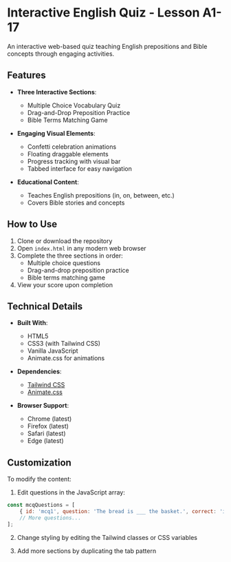 # Interactive English Quiz - Lesson A1-17


An interactive web-based quiz teaching English prepositions and Bible concepts through engaging activities.

## Features

- **Three Interactive Sections**:
  - Multiple Choice Vocabulary Quiz
  - Drag-and-Drop Preposition Practice
  - Bible Terms Matching Game
  
- **Engaging Visual Elements**:
  - Confetti celebration animations
  - Floating draggable elements
  - Progress tracking with visual bar
  - Tabbed interface for easy navigation

- **Educational Content**:
  - Teaches English prepositions (in, on, between, etc.)
  - Covers Bible stories and concepts

## How to Use

1. Clone or download the repository
2. Open `index.html` in any modern web browser
3. Complete the three sections in order:
   - Multiple choice questions
   - Drag-and-drop preposition practice
   - Bible terms matching game
4. View your score upon completion


## Technical Details

- **Built With**:
  - HTML5
  - CSS3 (with Tailwind CSS)
  - Vanilla JavaScript
  - Animate.css for animations

- **Dependencies**:
  - [Tailwind CSS](https://tailwindcss.com/)
  - [Animate.css](https://animate.style/)

- **Browser Support**:
  - Chrome (latest)
  - Firefox (latest)
  - Safari (latest)
  - Edge (latest)

## Customization

To modify the content:

1. Edit questions in the JavaScript array:
```javascript
const mcqQuestions = [
    { id: 'mcq1', question: 'The bread is ___ the basket.', correct: 'in' },
    // More questions...
];
```

2. Change styling by editing the Tailwind classes or CSS variables

3. Add more sections by duplicating the tab pattern

